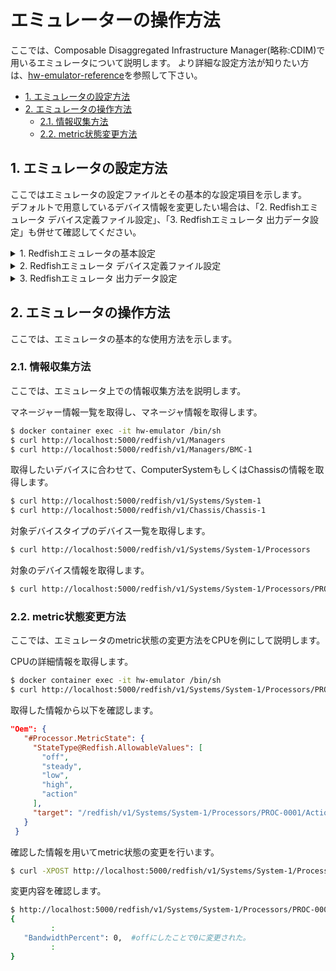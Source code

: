 # エミュレーターの操作方法 
ここでは、Composable Disaggregated Infrastructure Manager(略称:CDIM)で用いるエミュレータについて説明します。
より詳細な設定方法が知りたい方は、[hw-emulator-reference](https://github.com/project-cdim/hw-emulator-reference)を参照して下さい。

- [1. エミュレータの設定方法](#1-エミュレータの設定方法)
- [2. エミュレータの操作方法](#2-エミュレータの操作方法)
   - [2.1. 情報収集方法](#21-情報収集方法)
   - [2.2. metric状態変更方法](#22-metric状態変更方法)

## 1. エミュレータの設定方法
ここではエミュレータの設定ファイルとその基本的な設定項目を示します。  
デフォルトで用意しているデバイス情報を変更したい場合は、「2. Redfishエミュレータ デバイス定義ファイル設定」、「3. Redfishエミュレータ 出力データ設定」も併せて確認してください。  

   <details>
   <summary> 1. Redfishエミュレータの基本設定 </summary>  
   <r>
   設定ファイル名  
   <br>

   - デバイス定義ファイルを使用する場合 : emulator-config_device_populate.json  

   - デバイス定義ファイルを使用しない場合 : emulator-config_dynamic_populate.json  
   <r>
   設定項目一覧

   |項目|説明|設定値|
   |:--|:--|:--|
   | MODE | 使用するポートを指定します。値が「Local」の場合、ポートにはデフォルトでコマンドラインまたは 5000 のポートパラメータの値が割り当てられます | Local |
   | HTTPS | HTTPSを使用するかを指定する項目です。 | Disable |
   | TRAYS | 初期リソースプールを構成するリソースへのパス。複数のトレイを指定することができます。TRAYSを指定すると、デバイス作成時にTRAYSから取得していきます。 | 未使用 |
   | POPULATE | エミュレータ起動時の要素。共通ファイルを指定します | ../simulatorDeviceList.json |
   | DEVICE_SPEC | 共通ファイルを使用してデバイスを作成するかどうか。共通ファイルを使用する場合は必ず指定します | true |
   | SPEC | コンピュータシステムがRedfish ComputerSystemとして表現されているか、あるいは他のスキーマとして表現されているか。システムパスを設定する際に使用します | Redfish |
   | MOCKUPFOLDERS | モックアップフォルダの格納先。フォルダには変更や操作を行わない静的なデータ(モックアップ)を返却する際のJSONファイルを格納します | Redfish |
   | POWER_LINK | CPUの電源状態と、同じComputerSystemに存在するGPU、メモリ、ストレージ、NICの電源状態を連動します | true |
   </details>

   <details>
   <summary> 2. Redfishエミュレータ デバイス定義ファイル設定 </summary>  
   <r>
   設定ファイル名  
   <br>

   デバイス定義ファイル : simulatorDeviceList.json 

   <r>
   設定項目一覧

   以下に基本的な入力事項のみを記載します。各デバイスに特有の項目は基本記載していません。

   |項目|説明|
   |:--|:--|
   | deviceID | デバイスを個別に認識するためのID。deviceID は一意の文字列を指定する必要があります。 |
   | model | デバイスのモデル名を記入する項目です。 |
   | manufacturer | デバイスの製造元を記載する項目です。 |
   | link | CPUに予め接続されている内蔵デバイスを記載する項目。CPUのみに存在する項目で、一つ以上の内蔵メモリの記載が必要です。 |
   </details>

   <details>
   <summary> 3. Redfishエミュレータ 出力データ設定 </summary>  
   <r>
   設定ファイル名  
   <br>

   出力データ設定ファイル : infragen/test_device_parameter.json
 
   <r>
   設定項目一覧

   以下に基本的な入力事項のみを記載します。各デバイスに特有の項目は記載していません。

   |項目|説明|
   |:--|:--|
   | state | そのデバイスの状態を指定します。デフォルトではEnableが入力されています。 |
   | health | そのデバイスに異常がないかを指定します。デフォルトではOKが入力されており、他に「Warning」、「Critical」を入力することが可能です。 |
   | sensingInterval | センサーの読み取り間の時間間隔(s)を指定します。 |

   </details>

## 2. エミュレータの操作方法
ここでは、エミュレータの基本的な使用方法を示します。  

### 2.1. 情報収集方法    
   ここでは、エミュレータ上での情報収集方法を説明します。

   マネージャー情報一覧を取得し、マネージャ情報を取得します。
   ```sh
   $ docker container exec -it hw-emulator /bin/sh
   $ curl http://localhost:5000/redfish/v1/Managers
   $ curl http://localhost:5000/redfish/v1/Managers/BMC-1
   ```
   取得したいデバイスに合わせて、ComputerSystemもしくはChassisの情報を取得します。
   ```sh
   $ curl http://localhost:5000/redfish/v1/Systems/System-1
   $ curl http://localhost:5000/redfish/v1/Chassis/Chassis-1
   ```
   対象デバイスタイプのデバイス一覧を取得します。
   ```sh
   $ curl http://localhost:5000/redfish/v1/Systems/System-1/Processors
   ```
   対象のデバイス情報を取得します。
   ```sh
   $ curl http://localhost:5000/redfish/v1/Systems/System-1/Processors/PROC-0001
   ```

### 2.2. metric状態変更方法
   ここでは、エミュレータのmetric状態の変更方法をCPUを例にして説明します。

   CPUの詳細情報を取得します。
   ```sh
   $ docker container exec -it hw-emulator /bin/sh
   $ curl http://localhost:5000/redfish/v1/Systems/System-1/Processors/PROC-0001 | jq
   ```
   取得した情報から以下を確認します。
   ```json
   "Oem": {
      "#Processor.MetricState": {
        "StateType@Redfish.AllowableValues": [
          "off",
          "steady",
          "low",
          "high",
          "action"
        ],
        "target": "/redfish/v1/Systems/System-1/Processors/PROC-0001/Actions/Processor.MetricState"
      }
    }
   ```
   確認した情報を用いてmetric状態の変更を行います。
   ```sh
   $ curl -XPOST http://localhost:5000/redfish/v1/Systems/System-1/Processors/PROC-0001/Actions/Processor.MetricState -H "Content-Type: application/json" -d '{"StateType": "off"}'
   ```

   変更内容を確認します。
   ```sh
   $ http://localhost:5000/redfish/v1/Systems/System-1/Processors/PROC-0001/ProcessorMetrics | jq
   {
            :
      "BandwidthPercent": 0,  #offにしたことで0に変更された。
            :
   }
   ```
